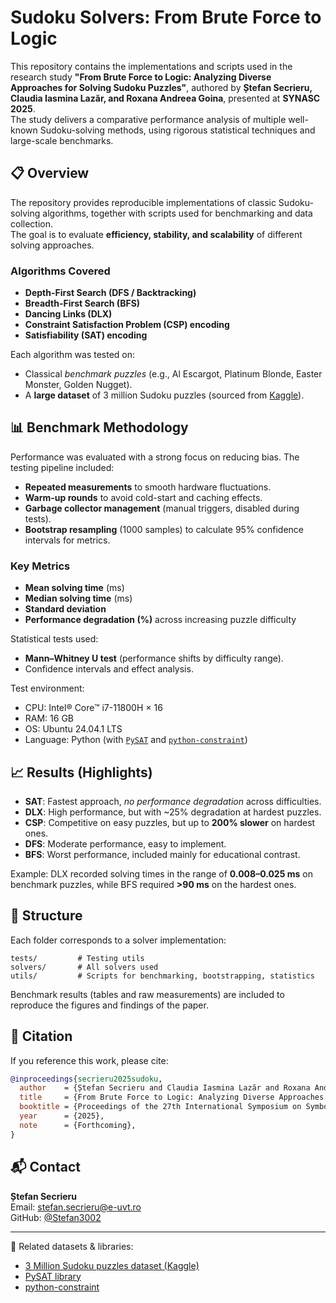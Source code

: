# Sudoku Solvers: From Brute Force to Logic

This repository contains the implementations and scripts used in the research study **"From Brute Force to Logic: Analyzing Diverse Approaches for Solving Sudoku Puzzles"**, authored by **Ștefan Secrieru, Claudia Iasmina Lazăr, and Roxana Andreea Goina**, presented at **SYNASC 2025**.  
The study delivers a comparative performance analysis of multiple well-known Sudoku-solving methods, using rigorous statistical techniques and large-scale benchmarks.

## 📋 Overview

The repository provides reproducible implementations of classic Sudoku-solving algorithms, together with scripts used for benchmarking and data collection.  
The goal is to evaluate **efficiency, stability, and scalability** of different solving approaches.

### Algorithms Covered

- **Depth-First Search (DFS / Backtracking)**
- **Breadth-First Search (BFS)**
- **Dancing Links (DLX)**
- **Constraint Satisfaction Problem (CSP) encoding**
- **Satisfiability (SAT) encoding**

Each algorithm was tested on:
- Classical *benchmark puzzles* (e.g., Al Escargot, Platinum Blonde, Easter Monster, Golden Nugget).
- A **large dataset** of 3 million Sudoku puzzles (sourced from [Kaggle](https://www.kaggle.com/datasets/radcliffe/3-million-sudoku-puzzles-with-ratings)).

## 📊 Benchmark Methodology

Performance was evaluated with a strong focus on reducing bias. The testing pipeline included:

- **Repeated measurements** to smooth hardware fluctuations.  
- **Warm-up rounds** to avoid cold-start and caching effects.  
- **Garbage collector management** (manual triggers, disabled during tests).  
- **Bootstrap resampling** (1000 samples) to calculate 95% confidence intervals for metrics.

### Key Metrics

- **Mean solving time** (ms)  
- **Median solving time** (ms)  
- **Standard deviation**  
- **Performance degradation (%)** across increasing puzzle difficulty  

Statistical tests used:
- **Mann–Whitney U test** (performance shifts by difficulty range).  
- Confidence intervals and effect analysis.  

Test environment:
- CPU: Intel® Core™ i7-11800H × 16  
- RAM: 16 GB  
- OS: Ubuntu 24.04.1 LTS  
- Language: Python (with [`PySAT`](https://pysathq.github.io/docs/html/) and [`python-constraint`](https://pypi.org/project/python-constraint/))  

## 📈 Results (Highlights)

- **SAT**: Fastest approach, *no performance degradation* across difficulties.  
- **DLX**: High performance, but with ~25% degradation at hardest puzzles.  
- **CSP**: Competitive on easy puzzles, but up to **200% slower** on hardest ones.  
- **DFS**: Moderate performance, easy to implement.  
- **BFS**: Worst performance, included mainly for educational contrast.  

Example: DLX recorded solving times in the range of **0.008–0.025 ms** on benchmark puzzles, while BFS required **>90 ms** on the hardest ones.

## 📁 Structure

Each folder corresponds to a solver implementation:

```
tests/         # Testing utils
solvers/       # All solvers used
utils/         # Scripts for benchmarking, bootstrapping, statistics
```

Benchmark results (tables and raw measurements) are included to reproduce the figures and findings of the paper.

## 📖 Citation

If you reference this work, please cite:

```bibtex
@inproceedings{secrieru2025sudoku,
  author    = {Ștefan Secrieru and Claudia Iasmina Lazăr and Roxana Andreea Goina},
  title     = {From Brute Force to Logic: Analyzing Diverse Approaches for Solving Sudoku Puzzles},
  booktitle = {Proceedings of the 27th International Symposium on Symbolic and Numeric Algorithms for Scientific Computing (SYNASC)},
  year      = {2025},
  note      = {Forthcoming},
}
```

## 📬 Contact

**Ștefan Secrieru**  
Email: stefan.secrieru@e-uvt.ro  
GitHub: [@Stefan3002](https://github.com/Stefan3002)

---

🔗 Related datasets & libraries:  
- [3 Million Sudoku puzzles dataset (Kaggle)](https://www.kaggle.com/datasets/radcliffe/3-million-sudoku-puzzles-with-ratings)  
- [PySAT library](https://pysathq.github.io/docs/html/)  
- [python-constraint](https://pypi.org/project/python-constraint/)  
